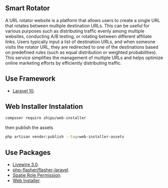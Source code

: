 ## Smart Rotator

A URL rotator website is a platform that allows users to create a single URL that rotates between multiple destination URLs. This can be useful for various purposes such as distributing traffic evenly among multiple websites, conducting A/B testing, or rotating between different affiliate links. Users typically input a list of destination URLs, and when someone visits the rotator URL, they are redirected to one of the destinations based on predefined rules (such as equal distribution or weighted probabilities). This service simplifies the management of multiple URLs and helps optimize online marketing efforts by efficiently distributing traffic.

## Use Framework

-   [Laravel 10](https://laravel.com/docs/10.x).

## Web Installer Instalation

```bash
composer require shipu/web-installer
```

then publish the assets

```bash
php artisan vendor:publish --tag=web-installer-assets
```

## Use Packages

-   [Livewire 3.0](https://livewire.laravel.com/).
-   [php-flasher/flasher-laravel](https://php-flasher.io/laravel/).
-   [Spatie Role Permission](https://spatie.be/docs/laravel-permission/v6/installation-laravel).
-   [Web Installer](https://github.com/Shipu/web-installer).
